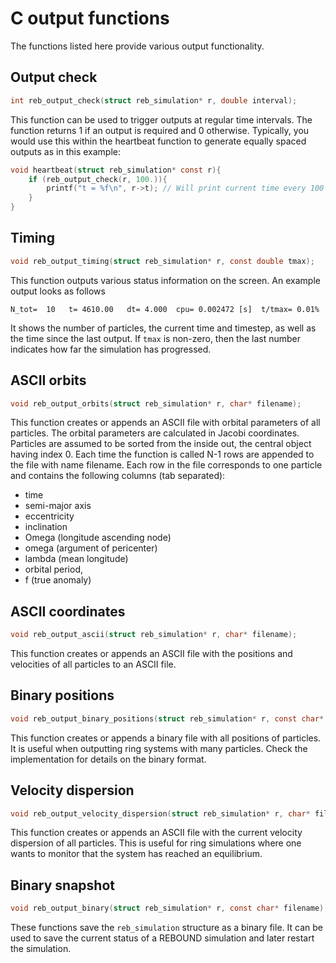 # C output functions

The functions listed here provide various output functionality. 

## Output check

```c
int reb_output_check(struct reb_simulation* r, double interval);
```

This function can be used to trigger outputs at regular time intervals.
The function returns 1 if an output is required and 0 otherwise.
Typically, you would use this within the heartbeat function to generate equally spaced outputs as in this example:

```c
void heartbeat(struct reb_simulation* const r){
    if (reb_output_check(r, 100.)){
        printf("t = %f\n", r->t); // Will print current time every 100 time units.
    }
}
```

## Timing

```c
void reb_output_timing(struct reb_simulation* r, const double tmax);
```

This function outputs various status information on the screen. An example output looks as follows

```
N_tot=  10   t= 4610.00   dt= 4.000  cpu= 0.002472 [s]  t/tmax= 0.01%
```

It shows the number of particles, the current time and timestep, as well as the time since the last output. If `tmax` is non-zero, then the last number indicates how far the simulation has progressed. 

## ASCII orbits 
```c
void reb_output_orbits(struct reb_simulation* r, char* filename);
```
This function creates or appends an ASCII file with orbital parameters of all particles.
The orbital parameters are calculated in Jacobi coordinates.
Particles are assumed to be sorted from the inside out, the central object having index 0. 
Each time the function is called N-1 rows are appended to the file with name filename.
Each row in the file corresponds to one particle and contains the following columns (tab separated):

 - time
 - semi-major axis
 - eccentricity
 - inclination
 - Omega (longitude ascending node)
 - omega (argument of pericenter)
 - lambda (mean longitude)
 - orbital period,
 - f (true anomaly) 

## ASCII coordinates
```c
void reb_output_ascii(struct reb_simulation* r, char* filename);
```
This function creates or appends an ASCII file with the positions and velocities of all particles to an ASCII file.

## Binary positions
```c
void reb_output_binary_positions(struct reb_simulation* r, const char* filename);
```
This function creates or appends a binary file with all positions of particles. 
It is useful when outputting ring systems with many particles. 
Check the implementation for details on the binary format. 

## Velocity dispersion
```c
void reb_output_velocity_dispersion(struct reb_simulation* r, char* filename);
```
This function creates or appends an ASCII file with the current velocity dispersion of all particles. 
This is useful for ring simulations where one wants to monitor that the system has reached an equilibrium.

## Binary snapshot
```c
void reb_output_binary(struct reb_simulation* r, const char* filename);
```

These functions save the `reb_simulation` structure as a binary file.
It can be used to save the current status of a REBOUND simulation and later restart the simulation.


